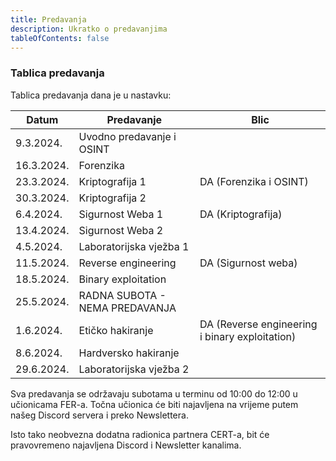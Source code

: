 ```yaml
---
title: Predavanja
description: Ukratko o predavanjima
tableOfContents: false
---
```


### Tablica predavanja

Tablica predavanja dana je u nastavku:

|Datum|Predavanje|Blic|
|------|---------|----|
|9.3.2024.|Uvodno predavanje i OSINT|
|16.3.2024.|Forenzika|
|23.3.2024.|Kriptografija 1|DA (Forenzika i OSINT)|
|30.3.2024.|Kriptografija 2|
|6.4.2024.|Sigurnost Weba 1|DA (Kriptografija)|
|13.4.2024.|Sigurnost Weba 2|
|4.5.2024.|Laboratorijska vježba 1|
|11.5.2024.|Reverse engineering|DA (Sigurnost weba)|
|18.5.2024.|Binary exploitation|
|25.5.2024.|RADNA SUBOTA - NEMA PREDAVANJA|
|1.6.2024.|Etičko hakiranje|DA (Reverse engineering i binary exploitation)|
|8.6.2024.|Hardversko hakiranje|
|29.6.2024.|Laboratorijska vježba 2|


Sva predavanja se održavaju subotama u terminu od 10:00 do 12:00 u učionicama FER-a. Točna učionica će biti najavljena na vrijeme putem našeg Discord servera i preko Newslettera.

Isto tako neobvezna dodatna radionica partnera CERT-a, bit će pravovremeno najavljena Discord i Newsletter kanalima.